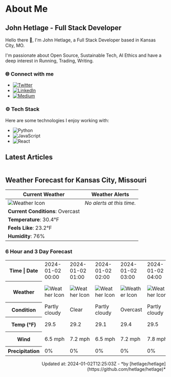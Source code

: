 # About Me

## John Hetlage - Full Stack Developer

Hello there 👋, I'm John Hetlage, a Full Stack Developer based in Kansas City, MO. 

I'm passionate about Open Source, Sustainable Tech, AI Ethics and have a deep interest in Running, Trading, Writing.

### 🌐 Connect with me
- [![Twitter](https://img.shields.io/badge/Twitter-1DA1F2?style=for-the-badge&logo=twitter&logoColor=white)](https://twitter.com/j_hetlage)
- [![LinkedIn](https://img.shields.io/badge/LinkedIn-0077B5?style=for-the-badge&logo=linkedin&logoColor=white)](https://linkedin.com/in/john-hetlage)
- [![Medium](https://img.shields.io/badge/Medium-12100E?style=for-the-badge&logo=medium&logoColor=white)](https://medium.com/@jhetlage)

### ⚙️ Tech Stack
Here are some technologies I enjoy working with:
- ![Python](https://img.shields.io/badge/-Python-05122A?style=flat&logo=Python)
- ![JavaScript](https://img.shields.io/badge/-JavaScript-05122A?style=flat&logo=JavaScript)
- ![React](https://img.shields.io/badge/-React-05122A?style=flat&logo=React)


## Latest Articles

<table>
  <tbody></tbody>
</table>


## Weather Forecast for Kansas City, Missouri

| **Current Weather** | **Weather Alerts** |
|---------------------|--------------------|
| ![Weather Icon](https://cdn.weatherapi.com/weather/64x64/night/122.png) |  _No alerts at this time._  |
| **Current Conditions**: Overcast |  | 
| **Temperature**: 30.4°F |  |
| **Feels Like**: 23.2°F |  |
| **Humidity**: 76% | |

### 6 Hour and 3 Day Forecast

<table>
  <tbody>  
    <tr><th>Time | Date</th><td>2024-01-02 00:00</td><td>2024-01-02 01:00</td><td>2024-01-02 02:00</td><td>2024-01-02 03:00</td><td>2024-01-02 04:00</td><td>2024-01-02 05:00</td><td>2024-01-02</td><td>2024-01-03</td><td>2024-01-04</td></tr>
    <tr><th>Weather</th><td><img src="https://cdn.weatherapi.com/weather/64x64/night/116.png" alt="Weather Icon"></td><td><img src="https://cdn.weatherapi.com/weather/64x64/night/113.png" alt="Weather Icon"></td><td><img src="https://cdn.weatherapi.com/weather/64x64/night/116.png" alt="Weather Icon"></td><td><img src="https://cdn.weatherapi.com/weather/64x64/night/122.png" alt="Weather Icon"></td><td><img src="https://cdn.weatherapi.com/weather/64x64/night/116.png" alt="Weather Icon"></td><td><img src="https://cdn.weatherapi.com/weather/64x64/night/122.png" alt="Weather Icon"></td>
    <td><img src="https://cdn.weatherapi.com/weather/64x64/day/116.png" alt="Weather Icons"</td><td><img src="https://cdn.weatherapi.com/weather/64x64/day/113.png" alt="Weather Icons"</td><td><img src="https://cdn.weatherapi.com/weather/64x64/day/113.png" alt="Weather Icons"</td></tr>
    <tr><th>Condition</th><td>Partly cloudy</td><td>Clear</td><td>Partly cloudy</td><td>Overcast</td><td>Partly cloudy</td><td>Overcast</td>
    <td>Partly cloudy</td><td>Sunny</td><td>Sunny</td></tr>
    <tr><th>Temp (°F)</th><td>29.5</td><td>29.2</td><td>29.1</td><td>29.4</td><td>29.5</td><td>30.0</td>
    <td>44.1° / 28.8°F</td><td>39.8° / 24.8°F</td><td>35.0° / 21.7°F</td></tr>
    <tr><th>Wind</th><td>6.5 mph</td><td>7.2 mph</td><td>6.5 mph</td><td>7.2 mph</td><td>7.8 mph</td><td>7.4 mph</td>
    <td>12.1 mph</td><td>14.1 mph</td><td>8.7 mph</td></tr>
    <tr><th>Precipitation</th><td>0%</td><td>0%</td><td>0%</td><td>0%</td><td>0%</td><td>0%</td>
    <td>0%</td><td>0%</td><td>0%</td></tr>
  </tbody>
</table>

<div align="right">
Updated at: 2024-01-02T12:25:03Z - *by [hetlage/hetlage](https://github.com/hetlage/hetlage)*

</div>


